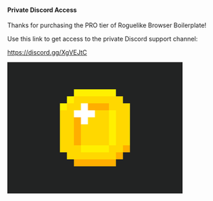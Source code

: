 #### Private Discord Access

Thanks for purchasing the PRO tier of Roguelike Browser Boilerplate!

Use this link to get access to the private Discord support channel:

<https://discord.gg/XgVEJtC>

![](./01coin.gif)
